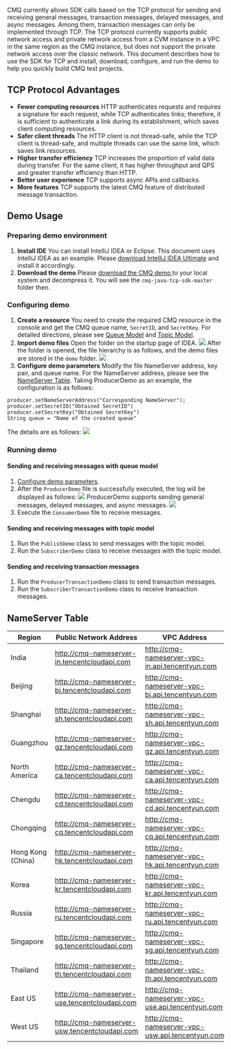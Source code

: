 CMQ currently allows SDK calls based on the TCP protocol for sending and receiving general messages, transaction messages, delayed messages, and async messages. Among them, transaction messages can only be implemented through TCP.
The TCP protocol currently supports public network access and private network access from a CVM instance in a VPC in the same region as the CMQ instance, but does not support the private network access over the classic network.
This document describes how to use the SDK for TCP and install, download, configure, and run the demo to help you quickly build CMQ test projects.
## TCP Protocol Advantages
- **Fewer computing resources**
HTTP authenticates requests and requires a signature for each request, while TCP authenticates links; therefore, it is sufficient to authenticate a link during its establishment, which saves client computing resources.
- **Safer client threads**
The HTTP client is not thread-safe, while the TCP client is thread-safe, and multiple threads can use the same link, which saves link resources.
- **Higher transfer efficiency**
TCP increases the proportion of valid data during transfer. For the same client, it has higher throughput and QPS and greater transfer efficiency than HTTP.
- **Better user experience**
TCP supports async APIs and callbacks.
- **More features**
TCP supports the latest CMQ feature of distributed message transaction.

## Demo Usage
### Preparing demo environment
1. **Install IDE**
You can install IntelliJ IDEA or Eclipse. This document uses IntelliJ IDEA as an example.
Please [download IntelliJ IDEA Ultimate](https://www.jetbrains.com/idea/) and install it accordingly.
2. **Download the demo**
Please [download the CMQ demo ](https://github.com/tencentyun/cmq-java-tcp-sdk) to your local system and decompress it. You will see the `cmq-java-tcp-sdk-master` folder then.

### Configuring demo
1. **Create a resource**
You need to create the required CMQ resource in the console and get the CMQ queue name, `SecretID`, and `SecretKey`.
For detailed directions, please see [Queue Model](https://intl.cloud.tencent.com/document/product/406/8436) and [Topic Model](https://intl.cloud.tencent.com/document/product/406/8437).
2. **Import demo files**
Open the folder on the startup page of IDEA.
![](https://main.qcloudimg.com/raw/8a3ba96ef290ad50f6f0d20c01594f5d.png)
After the folder is opened, the file hierarchy is as follows, and the demo files are stored in the `demo` folder.
![](https://main.qcloudimg.com/raw/1fc9235f7ae621fec4105fb173725d89.png)
3. **Configure demo parameters**<span id="peizhi"></span>
Modify the file NameServer address, key pair, and queue name. For the NameServer address, please see the [NameServer Table](#Nameserver).
Taking ProducerDemo as an example, the configuration is as follows:
```
producer.setNameServerAddress("Corresponding NameServer");
producer.setSecretID("Obtained SecretID")
producer.setSecretKey("Obtained SecretKey")
String queue = "Name of the created queue"
```
The details are as follows:
![](https://main.qcloudimg.com/raw/63f196eb05b263cff7f4ea5c8881a8c1.png)

### Running demo
#### Sending and receiving messages with queue model
 1. [Configure demo parameters](#peizhi).
 2. After the `ProducerDemo` file is successfully executed, the log will be displayed as follows:
 ![](https://main.qcloudimg.com/raw/151a28f513b8eebe78eea9e47fe2b732.png)
 ProducerDemo supports sending general messages, delayed messages, and async messages.
![](https://main.qcloudimg.com/raw/0562f412da247090198fb79540d90d8e.png)
 3. Execute the `ConsumerDemo` file to receive messages.

#### Sending and receiving messages with topic model
 1. Run the `PublishDemo` class to send messages with the topic model.
 2. Run the `SubscriberDemo` class to receive messages with the topic model.

#### Sending and receiving transaction messages
 1. Run the `ProducerTransactionDemo` class to send transaction messages.
 2. Run the `SubscriberTransactionDemo` class to receive transaction messages.

## NameServer Table<span id="Nameserver"></span>
| Region     | Public Network Address   | VPC Address       |    
| -------- | ------------ | -------------------------- | 
| India     | http://cmq-nameserver-in.tencentcloudapi.com | http://cmq-nameserver-vpc-in.api.tencentyun.com | 
| Beijing     | http://cmq-nameserver-bj.tencentcloudapi.com| http://cmq-nameserver-vpc-bj.api.tencentyun.com |   
| Shanghai     |http://cmq-nameserver-sh.tencentcloudapi.com| http://cmq-nameserver-vpc-sh.api.tencentyun.com |  
| Guangzhou     | http://cmq-nameserver-gz.tencentcloudapi.com | http://cmq-nameserver-vpc-gz.api.tencentyun.com |  
| North America     | http://cmq-nameserver-ca.tencentcloudapi.com| http://cmq-nameserver-vpc-ca.api.tencentyun.com |   
| Chengdu     | http://cmq-nameserver-cd.tencentcloudapi.com | http://cmq-nameserver-vpc-cd.api.tencentyun.com|    
| Chongqing     | http://cmq-nameserver-cq.tencentcloudapi.com | http://cmq-nameserver-vpc-cq.api.tencentyun.com |    
| Hong Kong (China)     |http://cmq-nameserver-hk.tencentcloudapi.com | http://cmq-nameserver-vpc-hk.api.tencentyun.com |    
| Korea     | http://cmq-nameserver-kr.tencentcloudapi.com | http://cmq-nameserver-vpc-kr.api.tencentyun.com |     
| Russia   | http://cmq-nameserver-ru.tencentcloudapi.com | http://cmq-nameserver-vpc-ru.api.tencentyun.com|     
| Singapore   | http://cmq-nameserver-sg.tencentcloudapi.com                 | http://cmq-nameserver-vpc-sg.api.tencentyun.com          |          
| Thailand     | http://cmq-nameserver-th.tencentcloudapi.com| http://cmq-nameserver-vpc-th.api.tencentyun.com |     
| East US     | http://cmq-nameserver-use.tencentcloudapi.com | http://cmq-nameserver-vpc-use.api.tencentyun.com        |  
| West US     | http://cmq-nameserver-usw.tencentcloudapi.com | http://cmq-nameserver-vpc-usw.api.tencentyun.com |     

